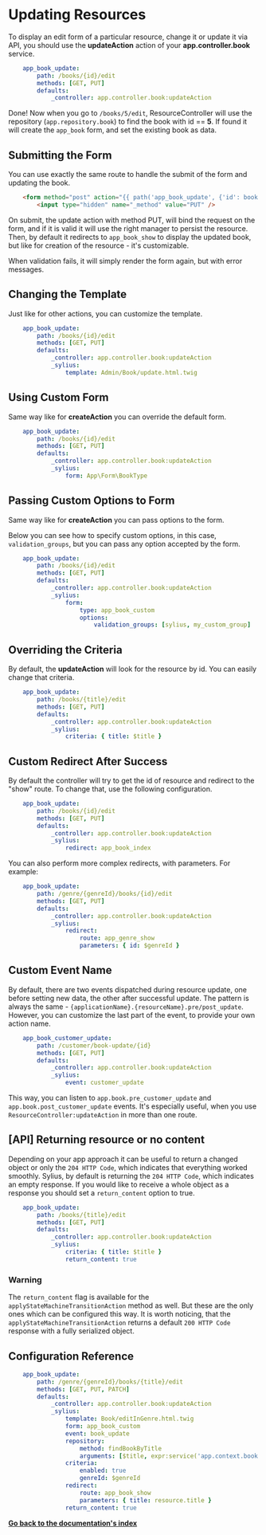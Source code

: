 # Updating Resources

To display an edit form of a particular resource, change it or update it via API, you should use the **updateAction** action of your **app.controller.book** service.

```yaml
    app_book_update:
        path: /books/{id}/edit
        methods: [GET, PUT]
        defaults:
            _controller: app.controller.book:updateAction
```
Done! Now when you go to ``/books/5/edit``, ResourceController will use the repository (``app.repository.book``) to find the book with id == **5**.
If found it will create the ``app_book`` form, and set the existing book as data.

## Submitting the Form

You can use exactly the same route to handle the submit of the form and updating the book.

```html
    <form method="post" action="{{ path('app_book_update', {'id': book.id}) }}">
        <input type="hidden" name="_method" value="PUT" />
```
On submit, the update action with method PUT, will bind the request on the form, and if it is valid it will use the right manager to persist the resource.
Then, by default it redirects to ``app_book_show`` to display the updated book, but like for creation of the resource - it's customizable.

When validation fails, it will simply render the form again, but with error messages.

## Changing the Template

Just like for other actions, you can customize the template.

```yaml
    app_book_update:
        path: /books/{id}/edit
        methods: [GET, PUT]
        defaults:
            _controller: app.controller.book:updateAction
            _sylius:
                template: Admin/Book/update.html.twig
```

## Using Custom Form

Same way like for **createAction** you can override the default form.

```yaml
    app_book_update:
        path: /books/{id}/edit
        methods: [GET, PUT]
        defaults:
            _controller: app.controller.book:updateAction
            _sylius:
                form: App\Form\BookType
```
## Passing Custom Options to Form

Same way like for **createAction** you can pass options to the form.

Below you can see how to specify custom options, in this case, ``validation_groups``, but you can pass any option accepted by the form.

```yaml
    app_book_update:
        path: /books/{id}/edit
        methods: [GET, PUT]
        defaults:
            _controller: app.controller.book:updateAction
            _sylius:
                form:
                    type: app_book_custom
                    options:
                        validation_groups: [sylius, my_custom_group]
```

## Overriding the Criteria

By default, the **updateAction** will look for the resource by id. You can easily change that criteria.

```yaml
    app_book_update:
        path: /books/{title}/edit
        methods: [GET, PUT]
        defaults:
            _controller: app.controller.book:updateAction
            _sylius:
                criteria: { title: $title }
```
## Custom Redirect After Success

By default the controller will try to get the id of resource and redirect to the "show" route. To change that, use the following configuration.

```yaml
    app_book_update:
        path: /books/{id}/edit
        methods: [GET, PUT]
        defaults:
            _controller: app.controller.book:updateAction
            _sylius:
                redirect: app_book_index
```
You can also perform more complex redirects, with parameters. For example:

```yaml
    app_book_update:
        path: /genre/{genreId}/books/{id}/edit
        methods: [GET, PUT]
        defaults:
            _controller: app.controller.book:updateAction
            _sylius:
                redirect:
                    route: app_genre_show
                    parameters: { id: $genreId }
```

## Custom Event Name

By default, there are two events dispatched during resource update, one before setting new data, the other after successful update.
The pattern is always the same - ``{applicationName}.{resourceName}.pre/post_update``. However, you can customize the last part of the event, to provide your
own action name.

```yaml
    app_book_customer_update:
        path: /customer/book-update/{id}
        methods: [GET, PUT]
        defaults:
            _controller: app.controller.book:updateAction
            _sylius:
                event: customer_update
```
This way, you can listen to ``app.book.pre_customer_update`` and ``app.book.post_customer_update`` events. It's especially useful, when you use
``ResourceController:updateAction`` in more than one route.


## [API] Returning resource or no content

Depending on your app approach it can be useful to return a changed object or only the ``204 HTTP Code``, which indicates that everything worked smoothly.
Sylius, by default is returning the ``204 HTTP Code``, which indicates an empty response. If you would like to receive a whole object as a response you should set a `return_content` option to true.

```yaml
    app_book_update:
        path: /books/{title}/edit
        methods: [GET, PUT]
        defaults:
            _controller: app.controller.book:updateAction
            _sylius:
                criteria: { title: $title }
                return_content: true
```
### **Warning**
The `return_content` flag is available for the `applyStateMachineTransitionAction` method as well. But these are the only ones which can be configured this way.
It is worth noticing, that the `applyStateMachineTransitionAction` returns a default `200 HTTP Code` response with a fully serialized object.

## Configuration Reference

```yaml
    app_book_update:
        path: /genre/{genreId}/books/{title}/edit
        methods: [GET, PUT, PATCH]
        defaults:
            _controller: app.controller.book:updateAction
            _sylius:
                template: Book/editInGenre.html.twig
                form: app_book_custom
                event: book_update
                repository:
                    method: findBookByTitle
                    arguments: [$title, expr:service('app.context.book')]
                criteria:
                    enabled: true
                    genreId: $genreId
                redirect:
                    route: app_book_show
                    parameters: { title: resource.title }
                return_content: true
```          
**[Go back to the documentation's index](index.md)**


